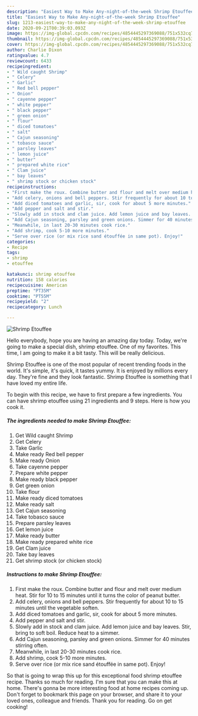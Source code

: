 ```yaml
---
description: "Easiest Way to Make Any-night-of-the-week Shrimp Etouffee"
title: "Easiest Way to Make Any-night-of-the-week Shrimp Etouffee"
slug: 1213-easiest-way-to-make-any-night-of-the-week-shrimp-etouffee
date: 2020-09-21T00:39:03.093Z
image: https://img-global.cpcdn.com/recipes/4854445297369088/751x532cq70/shrimp-etouffee-recipe-main-photo.jpg
thumbnail: https://img-global.cpcdn.com/recipes/4854445297369088/751x532cq70/shrimp-etouffee-recipe-main-photo.jpg
cover: https://img-global.cpcdn.com/recipes/4854445297369088/751x532cq70/shrimp-etouffee-recipe-main-photo.jpg
author: Charlie Dixon
ratingvalue: 4.7
reviewcount: 6433
recipeingredient:
- " Wild caught Shrimp"
- " Celery"
- " Garlic"
- " Red bell pepper"
- " Onion"
- " cayenne pepper"
- " white pepper"
- " black pepper"
- " green onion"
- " flour"
- " diced tomatoes"
- " salt"
- " Cajun seasoning"
- " tobasco sauce"
- " parsley leaves"
- " lemon juice"
- " butter"
- " prepared white rice"
- " Clam juice"
- " bay leaves"
- " shrimp stock or chicken stock"
recipeinstructions:
- "First make the roux. Combine butter and flour and melt over medium heat. Stir for 10 to 15 minutes until it turns the color of peanut butter."
- "Add celery, onions and bell peppers. Stir frequently for about 10 to 15 minutes until the vegetable soften."
- "Add diced tomatoes and garlic, sir, cook for about 5 more minutes."
- "Add pepper and salt and stir."
- "Slowly add in stock and clam juice. Add lemon juice and bay leaves. Stir, bring to soft boil. Reduce heat to a simmer."
- "Add Cajun seasoning, parsley and green onions. Simmer for 40 minutes stirring often."
- "Meanwhile, in last 20-30 minutes cook rice."
- "Add shrimp, cook 5-10 more minutes."
- "Serve over rice (or mix rice sand étouffée in same pot). Enjoy!"
categories:
- Recipe
tags:
- shrimp
- etouffee

katakunci: shrimp etouffee 
nutrition: 158 calories
recipecuisine: American
preptime: "PT35M"
cooktime: "PT55M"
recipeyield: "2"
recipecategory: Lunch

---
```



![Shrimp Etouffee](https://img-global.cpcdn.com/recipes/4854445297369088/751x532cq70/shrimp-etouffee-recipe-main-photo.jpg)

Hello everybody, hope you are having an amazing day today. Today, we're going to make a special dish, shrimp etouffee. One of my favorites. This time, I am going to make it a bit tasty. This will be really delicious.

Shrimp Etouffee is one of the most popular of recent trending foods in the world. It's simple, it's quick, it tastes yummy. It is enjoyed by millions every day. They're fine and they look fantastic. Shrimp Etouffee is something that I have loved my entire life.




To begin with this recipe, we have to first prepare a few ingredients. You can have shrimp etouffee using 21 ingredients and 9 steps. Here is how you cook it.

<!--inarticleads1-->

##### The ingredients needed to make Shrimp Etouffee:

1. Get  Wild caught Shrimp
1. Get  Celery
1. Take  Garlic
1. Make ready  Red bell pepper
1. Make ready  Onion
1. Take  cayenne pepper
1. Prepare  white pepper
1. Make ready  black pepper
1. Get  green onion
1. Take  flour
1. Make ready  diced tomatoes
1. Make ready  salt
1. Get  Cajun seasoning
1. Take  tobasco sauce
1. Prepare  parsley leaves
1. Get  lemon juice
1. Make ready  butter
1. Make ready  prepared white rice
1. Get  Clam juice
1. Take  bay leaves
1. Get  shrimp stock (or chicken stock)




<!--inarticleads2-->

##### Instructions to make Shrimp Etouffee:

1. First make the roux. Combine butter and flour and melt over medium heat. Stir for 10 to 15 minutes until it turns the color of peanut butter.
1. Add celery, onions and bell peppers. Stir frequently for about 10 to 15 minutes until the vegetable soften.
1. Add diced tomatoes and garlic, sir, cook for about 5 more minutes.
1. Add pepper and salt and stir.
1. Slowly add in stock and clam juice. Add lemon juice and bay leaves. Stir, bring to soft boil. Reduce heat to a simmer.
1. Add Cajun seasoning, parsley and green onions. Simmer for 40 minutes stirring often.
1. Meanwhile, in last 20-30 minutes cook rice.
1. Add shrimp, cook 5-10 more minutes.
1. Serve over rice (or mix rice sand étouffée in same pot). Enjoy!




So that is going to wrap this up for this exceptional food shrimp etouffee recipe. Thanks so much for reading. I'm sure that you can make this at home. There's gonna be more interesting food at home recipes coming up. Don't forget to bookmark this page on your browser, and share it to your loved ones, colleague and friends. Thank you for reading. Go on get cooking!
